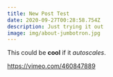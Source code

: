 ```yaml
---
title: New Post Test
date: 2020-09-27T00:28:58.754Z
description: Just trying it out
image: img/about-jumbotron.jpg
---
```

This could be **cool** if it *autoscales*.

<https://vimeo.com/460847889>